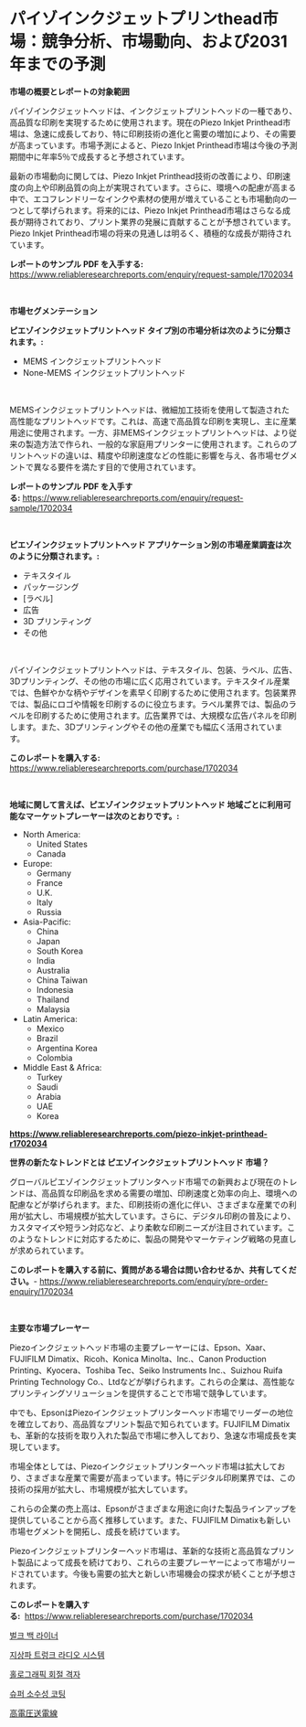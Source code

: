 <p><h1>パイゾインクジェットプリンthead市場：競争分析、市場動向、および2031年までの予測</h1></p><p><strong>市場の概要とレポートの対象範囲</strong></p>
<p><p>パイゾインクジェットヘッドは、インクジェットプリントヘッドの一種であり、高品質な印刷を実現するために使用されます。現在のPiezo Inkjet Printhead市場は、急速に成長しており、特に印刷技術の進化と需要の増加により、その需要が高まっています。市場予測によると、Piezo Inkjet Printhead市場は今後の予測期間中に年率5％で成長すると予想されています。</p><p>最新の市場動向に関しては、Piezo Inkjet Printhead技術の改善により、印刷速度の向上や印刷品質の向上が実現されています。さらに、環境への配慮が高まる中で、エコフレンドリーなインクや素材の使用が増えていることも市場動向の一つとして挙げられます。将来的には、Piezo Inkjet Printhead市場はさらなる成長が期待されており、プリント業界の発展に貢献することが予想されています。Piezo Inkjet Printhead市場の将来の見通しは明るく、積極的な成長が期待されています。</p></p>
<p><strong>レポートのサンプル PDF を入手する:</strong> <a href="https://www.reliableresearchreports.com/enquiry/request-sample/1702034">https://www.reliableresearchreports.com/enquiry/request-sample/1702034</a></p>
<p>&nbsp;</p>
<p><strong>市場セグメンテーション</strong></p>
<p><strong>ピエゾインクジェットプリントヘッド タイプ別の市場分析は次のように分類されます。:</strong></p>
<p><ul><li>MEMS インクジェットプリントヘッド</li><li>None-MEMS インクジェットプリントヘッド</li></ul></p>
<p>&nbsp;</p>
<p><p>MEMSインクジェットプリントヘッドは、微細加工技術を使用して製造された高性能なプリントヘッドです。これは、高速で高品質な印刷を実現し、主に産業用途に使用されます。一方、非MEMSインクジェットプリントヘッドは、より従来の製造方法で作られ、一般的な家庭用プリンターに使用されます。これらのプリントヘッドの違いは、精度や印刷速度などの性能に影響を与え、各市場セグメントで異なる要件を満たす目的で使用されています。</p></p>
<p><strong>レポートのサンプル PDF を入手する:</strong>&nbsp;<a href="https://www.reliableresearchreports.com/enquiry/request-sample/1702034">https://www.reliableresearchreports.com/enquiry/request-sample/1702034</a></p>
<p>&nbsp;</p>
<p><strong> ピエゾインクジェットプリントヘッド アプリケーション別の市場産業調査は次のように分類されます。:</strong></p>
<p><ul><li>テキスタイル</li><li>パッケージング</li><li>[ラベル]</li><li>広告</li><li>3D プリンティング</li><li>その他</li></ul></p>
<p>&nbsp;</p>
<p><p>パイゾインクジェットプリントヘッドは、テキスタイル、包装、ラベル、広告、3Dプリンティング、その他の市場に広く応用されています。テキスタイル産業では、色鮮やかな柄やデザインを素早く印刷するために使用されます。包装業界では、製品にロゴや情報を印刷するのに役立ちます。ラベル業界では、製品のラベルを印刷するために使用されます。広告業界では、大規模な広告パネルを印刷します。また、3Dプリンティングやその他の産業でも幅広く活用されています。</p></p>
<p><strong>このレポートを購入する:</strong>&nbsp; <a href="https://www.reliableresearchreports.com/purchase/1702034">https://www.reliableresearchreports.com/purchase/1702034</a></p>
<p>&nbsp;</p>
<p><strong>地域に関して言えば、ピエゾインクジェットプリントヘッド 地域ごとに利用可能なマーケットプレーヤーは次のとおりです。:</strong></p>
<p><ul>
    <li>
        North America:
        <ul>
            <li>United States</li>
            <li>Canada</li>
        </ul>
    </li>
    <li>
        Europe:
        <ul>
            <li>Germany</li>
            <li>France</li>
            <li>U.K.</li>
            <li>Italy</li>
            <li>Russia</li>
        </ul>
    </li>
    <li>
        Asia-Pacific:
        <ul>
            <li>China</li>
            <li>Japan</li>
            <li>South Korea</li>
            <li>India</li>
            <li>Australia</li>
            <li>China Taiwan</li>
            <li>Indonesia</li>
            <li>Thailand</li>
            <li>Malaysia</li>
        </ul>
    </li>
    <li>
        Latin America:
        <ul>
            <li>Mexico</li>
            <li>Brazil</li>
            <li>Argentina Korea</li>
            <li>Colombia</li>
        </ul>
    </li>
    <li>
        Middle East & Africa:
        <ul>
            <li>Turkey</li>
            <li>Saudi</li>
            <li>Arabia</li>
            <li>UAE</li>
            <li>Korea</li>
        </ul>
    </li>
    </ul></p>
<p><strong><a href="https://www.reliableresearchreports.com/piezo-inkjet-printhead-r1702034">https://www.reliableresearchreports.com/piezo-inkjet-printhead-r1702034</a></strong>&nbsp;</p>
<p><strong>世界の新たなトレンドとは ピエゾインクジェットプリントヘッド 市場？</strong></p>
<p><p>グローバルピエゾインクジェットプリンタヘッド市場での新興および現在のトレンドは、高品質な印刷品を求める需要の増加、印刷速度と効率の向上、環境への配慮などが挙げられます。また、印刷技術の進化に伴い、さまざまな産業での利用が拡大し、市場規模が拡大しています。さらに、デジタル印刷の普及により、カスタマイズや短ラン対応など、より柔軟な印刷ニーズが注目されています。このようなトレンドに対応するために、製品の開発やマーケティング戦略の見直しが求められています。</p></p>
<p><strong>このレポートを購入する前に、質問がある場合は問い合わせるか、共有してください。</strong>- <a href="https://www.reliableresearchreports.com/enquiry/pre-order-enquiry/1702034">https://www.reliableresearchreports.com/enquiry/pre-order-enquiry/1702034</a></p>
<p>&nbsp;</p>
<p><strong>主要な市場プレーヤー</strong></p>
<p><p>Piezoインクジェットヘッド市場の主要プレーヤーには、Epson、Xaar、FUJIFILM Dimatix、Ricoh、Konica Minolta、Inc.、Canon Production Printing、Kyocera、Toshiba Tec、Seiko Instruments Inc.、Suizhou Ruifa Printing Technology Co.、Ltdなどが挙げられます。これらの企業は、高性能なプリンティングソリューションを提供することで市場で競争しています。</p><p>中でも、EpsonはPiezoインクジェットプリンターヘッド市場でリーダーの地位を確立しており、高品質なプリント製品で知られています。FUJIFILM Dimatixも、革新的な技術を取り入れた製品で市場に参入しており、急速な市場成長を実現しています。</p><p>市場全体としては、Piezoインクジェットプリンターヘッド市場は拡大しており、さまざまな産業で需要が高まっています。特にデジタル印刷業界では、この技術の採用が拡大し、市場規模が拡大しています。</p><p>これらの企業の売上高は、Epsonがさまざまな用途に向けた製品ラインアップを提供していることから高く推移しています。また、FUJIFILM Dimatixも新しい市場セグメントを開拓し、成長を続けています。</p><p>Piezoインクジェットプリンターヘッド市場は、革新的な技術と高品質なプリント製品によって成長を続けており、これらの主要プレーヤーによって市場がリードされています。今後も需要の拡大と新しい市場機会の探求が続くことが予想されます。</p></p>
<p><strong>このレポートを購入する:</strong>&nbsp;&nbsp;<a href="https://www.reliableresearchreports.com/purchase/1702034">https://www.reliableresearchreports.com/purchase/1702034</a></p>
<p><p><a href="https://medium.com/@midge5687567/2024-2031%EB%85%84-%EA%B8%B0%EA%B0%84%EC%9D%84-%EC%9C%84%ED%95%9C-%EB%B2%8C%ED%81%AC%EB%B0%B1-%EB%9D%BC%EC%9D%B4%EB%84%88-%EC%8B%9C%EC%9E%A5-%EB%8F%99%ED%96%A5-%EB%B0%8F-%EC%8B%9C%EC%9E%A5-%EB%B6%84%EC%84%9D-%EC%98%88%EC%B8%A1-5ce3e3341d91">벌크 백 라이너</a></p><p><a href="https://github.com/Skyleitney456456/Market-Research-Report-List-1/blob/main/460232518859.md">지상파 트렁크 라디오 시스템</a></p><p><a href="https://github.com/iansanftyord09878/Market-Research-Report-List-1/blob/main/303889718860.md">홀로그래픽 회절 격자</a></p><p><a href="https://medium.com/@josefarice/2024-2031-%EA%B8%B0%EA%B0%84%EC%9D%84-%EC%9C%84%ED%95%9C-%EC%8A%88%ED%8D%BC-%EC%86%8C%EC%88%98%EC%84%B1-%EC%BD%94%ED%8C%85-%EC%8B%9C%EC%9E%A5-%EB%8F%99%ED%96%A5-%EB%B0%8F-%EC%8B%9C%EC%9E%A5-%EB%B6%84%EC%84%9D-%EC%98%88%EC%B8%A1-2c34f9c432a4">슈퍼 소수성 코팅</a></p><p><a href="https://medium.com/@joanne.scott9078/%E9%AB%98%E9%9B%BB%E5%9C%A7%E9%80%81%E9%9B%BB%E7%B7%9A%E5%B8%82%E5%A0%B4-%E7%AB%B6%E4%BA%89%E5%88%86%E6%9E%90-%E5%B8%82%E5%A0%B4%E5%8B%95%E5%90%91%E3%81%8A%E3%82%88%E3%81%B32031%E5%B9%B4%E3%81%BE%E3%81%A7%E3%81%AE%E4%BA%88%E6%B8%AC-3904781325be">高電圧送電線</a></p></p>